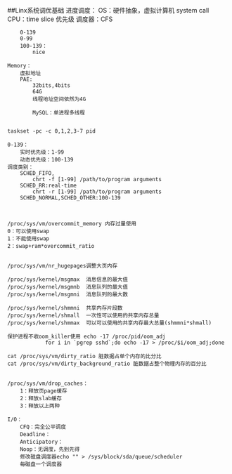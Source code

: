 ##Linx系统调优基础
</pre>
进度调度：
    OS：硬件抽象，虚拟计算机
        system call
    CPU：time slice
        优先级
        调度器：CFS
        
        0-139
        0-99
        100-139：
            nice

    Memory：
        虚拟地址
        PAE:
            32bits,4bits
            64G
            线程地址空间依然为4G
            
            MySQL：单进程多线程


    taskset -pc -c 0,1,2,3-7 pid

    0-139：
        实时优先级：1-99
        动态优先级：100-139
    调度类别：
        SCHED_FIFO,
            chrt -f [1-99] /path/to/program arguments
        SCHED_RR:real-time
            chrt -r [1-99] /path/to/program arguments
        SCHED_NORMAL,SCHED_OTHER:100-139



    /proc/sys/vm/overcommit_memory 内存过量使用
    0：可以使用swap
    1：不能使用swap
    2：swap+ram*overcommit_ratio


    /proc/sys/vm/nr_hugepages调整大页内存

    /proc/sys/kernel/msgmax  消息信息的最大值
    /proc/sys/kernel/msgmnb  消息队列的最大值
    /proc/sys/kernel/msgmni  消息队列的最大数
    
    /proc/sys/kernel/shmmni  共享内存片段数
    /proc/sys/kernel/shmall  一次性可以使用的共享内存总量
    /proc/sys/kernel/shmmax  可以可以使用的共享内存最大总量(shmmni*shmall)

    保护进程不收oom_killer使用 echo -17 /proc/pid/oom_adj
                for i in `pgrep sshd`;do echo -17 > /proc/$i/oom_adj;done 

    cat /proc/sys/vm/dirty_ratio 脏数据占单个内存的比分比
    cat /proc/sys/vm/dirty_background_ratio 脏数据占整个物理内存的百分比


    /proc/sys/vm/drop_caches： 
        1：释放页page缓存
        2：释放slab缓存
        3：释放以上两种

    I/O：
        CFQ：完全公平调度
        Deadline：
        Anticipatory：
        Noop：无调度，先到先得
        修改磁盘调度器echo "" > /sys/block/sda/queue/scheduler
        每磁盘一个调度器

</pre>